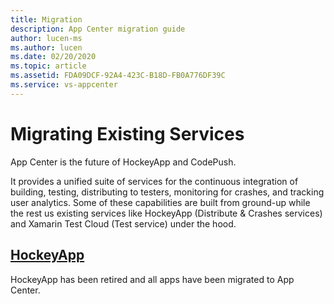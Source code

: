 ```yaml
---
title: Migration
description: App Center migration guide
author: lucen-ms
ms.author: lucen
ms.date: 02/20/2020
ms.topic: article
ms.assetid: FDA09DCF-92A4-423C-B18D-FB0A776DF39C
ms.service: vs-appcenter
---
```


# Migrating Existing Services
App Center is the future of HockeyApp and CodePush.

It provides a unified suite of services for the continuous integration of building, testing, distributing to testers, monitoring for crashes, and tracking user analytics. Some of these capabilities are built from ground-up while the rest us existing services like HockeyApp (Distribute & Crashes services) and Xamarin Test Cloud (Test service) under the hood.

## [HockeyApp](~/transition/index.md)
HockeyApp has been retired and all apps have been migrated to App Center.